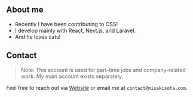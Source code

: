 ## About me

- Recently I have been contributing to OSS!
- I develop mainly with React, Next.js, and Laravel.
- And he loves cats!

## Contact

> Note: This account is used for part-time jobs and company-related work. My main account exists separately.

Feel free to reach out via [Website](https://misakisota.com/contact) or email me at `contact@misakisota.com`.
